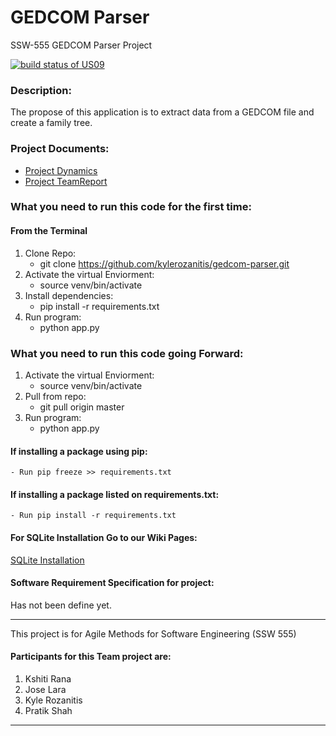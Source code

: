 # GEDCOM Parser
SSW-555 GEDCOM Parser Project

[![build status of US09](https://travis-ci.com/kylerozanitis/gedcom-parser.svg?branch=US09)](https://travis-ci.com/kylerozanitis/gedcom-parser)

### Description:
The propose of this application is to extract data from a GEDCOM file and create a family tree.

### Project Documents:
- [Project Dynamics](https://docs.google.com/document/d/1LiciV9Ie4mz37JO7DJmIULuh8Z7eJJ04hmHaDiUNLjU/edit?usp=sharing)
- [Project TeamReport](https://docs.google.com/spreadsheets/d/1hv80Y0V0pA9pzTf6XBoE6NHMdIGio1kqJKKTJv0aMdA/edit?usp=sharing)

### What you need to run this code for the first time: 

#### From the Terminal
1. Clone Repo:
    - git clone https://github.com/kylerozanitis/gedcom-parser.git
2. Activate the virtual Enviorment:
    - source venv/bin/activate
3. Install dependencies: 
    - pip install -r requirements.txt
4. Run program:
    - python app.py
    
### What you need to run this code going Forward: 
1. Activate the virtual Enviorment:
    - source venv/bin/activate
2. Pull from repo: 
    - git pull origin master
3. Run program:
    - python app.py
    
#### If installing a package using pip:
    - Run pip freeze >> requirements.txt

#### If installing a package listed on requirements.txt:
    - Run pip install -r requirements.txt

#### For SQLite Installation Go to our Wiki Pages: 
[SQLite Installation](https://github.com/kylerozanitis/gedcom-parser/wiki/SQLite)

#### Software Requirement Specification for project:

Has not been define yet.


----

This project is for Agile Methods for Software Engineering (SSW 555)

#### Participants for this Team project are:

1. Kshiti Rana
2. Jose Lara
3. Kyle Rozanitis
4. Pratik Shah

----
